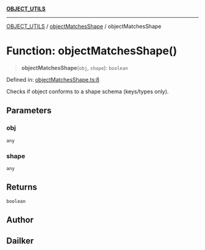 [**OBJECT_UTILS**](../../README.md)

***

[OBJECT_UTILS](../../README.md) / [objectMatchesShape](../README.md) / objectMatchesShape

# Function: objectMatchesShape()

> **objectMatchesShape**(`obj`, `shape`): `boolean`

Defined in: [objectMatchesShape.ts:8](https://github.com/dailker/everyutil/blob/54be0bab567ca8e189c5982902c59f3b7981d51d/src/object/objectMatchesShape.ts#L8)

Checks if object conforms to a shape schema (keys/types only).

## Parameters

### obj

`any`

### shape

`any`

## Returns

`boolean`

## Author

## Dailker
